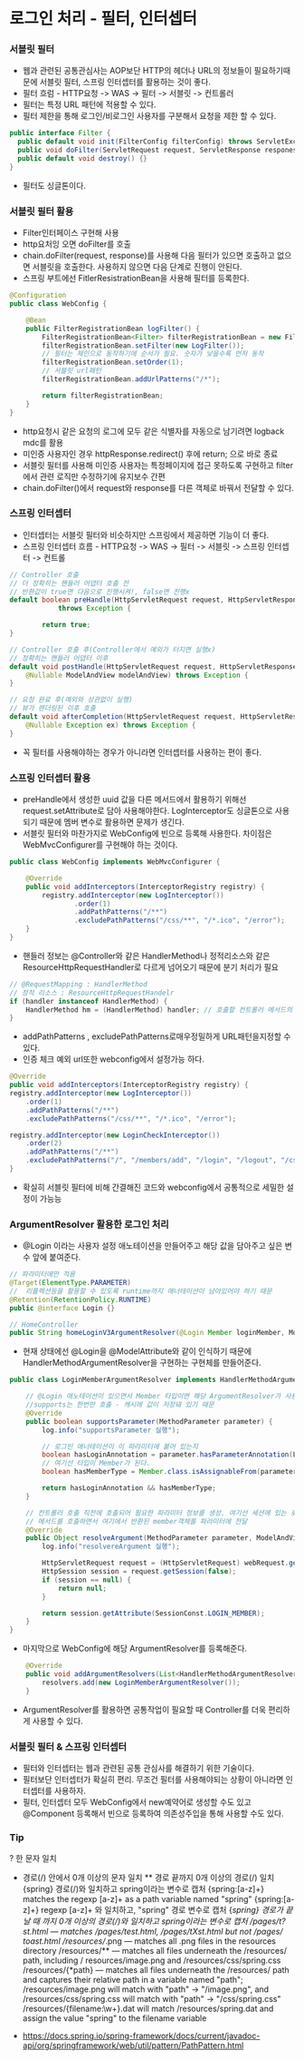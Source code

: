 # 로그인 처리 - 필터, 인터셉터
### 서블릿 필터
+ 웹과 관련된 공통관심사는 AOP보단 HTTP의 헤더나 URL의 정보들이 필요하기때문에 서블릿 필터, 스프링 인터셉터를 활용하는 것이 좋다.
+ 필터 흐럼 - HTTP요청 -> WAS -> 필터 -> 서블릿 -> 컨트롤러
+ 필터는 특정 URL 패턴에 적용할 수 있다.
+ 필터 제한을 통해 로그인/비로그인 사용자를 구분해서 요청을 제한 할 수 있다.
```java
public interface Filter {
  public default void init(FilterConfig filterConfig) throws ServletException {}
  public void doFilter(ServletRequest request, ServletResponse respones, FilterChain chain) throws IOException, ServletException;
  public default void destroy() {}
}
```
+ 필터도 싱글톤이다.

### 서블릿 필터 활용
+ Filter인터페이스 구현해 사용
+ http요처잉 오면 doFilter를 호출
+ chain.doFilter(request, response)를 사용해 다음 필터가 있으면 호출하고 없으면 서블릿을 호출한다. 사용하지 않으면 다음 단계로 진행이 안된다.
+ 스프링 부트에선 FitlerResistrationBean을 사용해 필터를 등록한다.
```java
@Configuration
public class WebConfig {

    @Bean
    public FilterRegistrationBean logFilter() {
        FilterRegistrationBean<Filter> filterRegistrationBean = new FilterRegistrationBean<>();
        filterRegistrationBean.setFilter(new LogFilter());
        // 필터는 체인으로 동작하기에 순서가 필요. 숫자가 낮을수록 먼저 동작
        filterRegistrationBean.setOrder(1);
        // 서블릿 url패턴
        filterRegistrationBean.addUrlPatterns("/*");

        return filterRegistrationBean;
    }
}
```
+ http요청시 같은 요청의 로그에 모두 같은 식별자를 자동으로 남기려면 logback mdc를 활용
+ 미인증 사용자인 경우 httpResponse.redirect() 후에 return; 으로 바로 종료
+ 서블릿 필터를 사용해 미인증 사용자는 특정페이지에 접근 못하도록 구현하고 filter에서 관련 로직만 수정하기에 유지보수 간편
+ chain.doFilter()에서 request와 response를 다른 객체로 바꿔서 전달할 수 있다.

### 스프링 인터셉터
+ 인터셉터는 서블릿 필터와 비슷하지만 스프링에서 제공하면 기능이 더 좋다.
+ 스프링 인터셉터 흐름 - HTTP요청 -> WAS -> 필터 -> 서블릿 -> 스프링 인터셉터 -> 컨트롤
```java
// Controller 호출
// 더 정확히는 핸들러 어댑터 호출 전
// 반환값이 true면 다음으로 진행시켜!, false면 진행x
default boolean preHandle(HttpServletRequest request, HttpServletResponse response, Object handler)
			throws Exception {

		return true;
}

// Controller 호출 후(Controller에서 예외가 터지면 실행x)
// 정확히는 핸들러 어댑터 이후
default void postHandle(HttpServletRequest request, HttpServletResponse response, Object handler,
    @Nullable ModelAndView modelAndView) throws Exception {
}

// 요청 완료 후(예외와 상관없이 실행)
// 뷰가 렌더링된 이후 호출
default void afterCompletion(HttpServletRequest request, HttpServletResponse response, Object handler,
    @Nullable Exception ex) throws Exception {
}
```
+ 꼭 필터를 사용해야하는 경우가 아니라면 인터셉터를 사용하는 편이 좋다.

### 스프링 인터셉터 활용
+ preHandle에서 생성한 uuid 값을 다른 메서드에서 활용하기 위해선 request.setAttribute로 담아 사용해야한다. LogInterceptor도 싱글톤으로 사용되기 때문에 멤버 변수로 활용하면 문제가 생긴다.
+ 서블릿 필터와 마찬가지로 WebConfig에 빈으로 등록해 사용한다. 차이점은 WebMvcConfigurer를 구현해야 하는 것이다.
```java
public class WebConfig implements WebMvcConfigurer {

    @Override
    public void addInterceptors(InterceptorRegistry registry) {
        registry.addInterceptor(new LogInterceptor())
                .order(1)
                .addPathPatterns("/**")
                .excludePathPatterns("/css/**", "/*.ico", "/error");
    }
}
```
+ 핸들러 정보는 @Controller와 같은 HandlerMethod나 정적리소스와 같은 ResourceHttpRequestHandler로 다르게 넘어오기 때문에 분기 처리가 필요
```java
// @RequestMapping : HandlerMethod
// 정적 리소스 : ResourceHttpRequestHandelr
if (handler instanceof HandlerMethod) {
    HandlerMethod hm = (HandlerMethod) handler; // 호출할 컨트롤러 메서드의 모든 정보가 포함
}
```
+ addPathPatterns , excludePathPatterns로매우정밀하게 URL패턴을지정할 수 있다.
+ 인증 체크 예외 url또한 webconfig에서 설정가능 하다.
```java
@Override
public void addInterceptors(InterceptorRegistry registry) {
registry.addInterceptor(new LogInterceptor())
	.order(1)
	.addPathPatterns("/**")
	.excludePathPatterns("/css/**", "/*.ico", "/error");

registry.addInterceptor(new LoginCheckInterceptor())
	.order(2)
	.addPathPatterns("/**")
	.excludePathPatterns("/", "/members/add", "/login", "/logout", "/css/**", "/*.ico", "/error");
}
```
+ 확실히 서블릿 필터에 비해 간결해진 코드와 webconfig에서 공통적으로 세밀한 설정이 가능능

### ArgumentResolver 활용한 로그인 처리
+ @Login 이라는 사용자 설정 애노테이션을 만들어주고 해당 값을 담아주고 싶은 변수 앞에 붙여준다.
```java
// 파라미터에만 적용
@Target(ElementType.PARAMETER)
//  리플렉션등을 활용할 수 있도록 runtime까지 애너테이션이 남아있어야 하기 때문
@Retention(RetentionPolicy.RUNTIME)
public @interface Login {}

// HomeController
public String homeLoginV3ArgumentResolver(@Login Member loginMember, Model model)
```
+ 현재 상태에선 @Login을 @ModelAttribute와 같이 인식하기 때문에 HandlerMethodArgumentResolver을 구현하는 구현체를 만들어준다.
```java
public class LoginMemberArgumentResolver implements HandlerMethodArgumentResolver {

    // @Login 애노테이션이 있으면서 Member 타입이면 해당 ArgumentResolver가 사용된다.
    //supports는 한번만 호출 - 캐시에 값이 저장돼 있기 때문
    @Override
    public boolean supportsParameter(MethodParameter parameter) {
        log.info("supportsParameter 실행");

        // 로그인 애너테이션이 이 파라미터에 붙어 있는지
        boolean hasLoginAnnotation = parameter.hasParameterAnnotation(Login.class);
        // 여기선 타입이 Member가 된다.
        boolean hasMemberType = Member.class.isAssignableFrom(parameter.getParameterType());

        return hasLoginAnnotation && hasMemberType;
    }

    // 컨트롤러 호출 직전에 호출되어 필요한 파라미터 정보를 생성. 여기선 세션에 있는 로그인 회원 정보인 member객체를 찾아서 반환. 이후 스프링이 컨트롤러의
    // 메서드를 호출하면서 여기에서 반환된 member객체를 파라미터에 전달
    @Override
    public Object resolveArgument(MethodParameter parameter, ModelAndViewContainer mavContainer, NativeWebRequest webRequest, WebDataBinderFactory binderFactory) throws Exception {
        log.info("resolvereArgument 실행");

        HttpServletRequest request = (HttpServletRequest) webRequest.getNativeRequest();
        HttpSession session = request.getSession(false);
        if (session == null) {
            return null;
        }

        return session.getAttribute(SessionConst.LOGIN_MEMBER);
    }
}
```
+ 마지막으로 WebConfig에 해당 ArgumentResolver를 등록해준다.
```java
    @Override
    public void addArgumentResolvers(List<HandlerMethodArgumentResolver> resolvers) {
        resolvers.add(new LoginMemberArgumentResolver());
    }
```
+ ArgumentResolver를 활용하면 공통작업이 필요할 때 Controller를 더욱 편리하게 사용할 수 있다.

### 서블릿 필터 & 스프링 인터셉터
+ 필터와 인터셉터는 웹과 관련된 공통 관심사를 해결하기 위한 기술이다.
+ 필터보단 인터셉터가 확실히 편리. 무조건 필터를 사용해야되는 상황이 아니라면 인터셉터를 사용하자.
+ 필터, 인터셉터 모두 WebConfig에서 new예약어로 생성할 수도 있고 @Component 등록해서 빈으로 등록하여 의존성주입을 통해 사용할 수도 있다.
  

### Tip
? 한 문자 일치
* 경로(/) 안에서 0개 이상의 문자 일치 
** 경로 끝까지 0개 이상의 경로(/) 일치
{spring} 경로(/)와 일치하고 spring이라는 변수로 캡처
{spring:[a-z]+} matches the regexp [a-z]+ as a path variable named "spring" 
{spring:[a-z]+} regexp [a-z]+ 와 일치하고, "spring" 경로 변수로 캡처
{*spring} 경로가 끝날 때 까지 0개 이상의 경로(/)와 일치하고 spring이라는 변수로 캡처
/pages/t?st.html — matches /pages/test.html, /pages/tXst.html but not /pages/ 
toast.html
/resources/*.png — matches all .png files in the resources directory
/resources/** — matches all files underneath the /resources/ path, including / 
resources/image.png and /resources/css/spring.css
/resources/{*path} — matches all files underneath the /resources/ path and 
captures their relative path in a variable named "path"; /resources/image.png 
will match with "path" → "/image.png", and /resources/css/spring.css will match 
with "path" → "/css/spring.css"
/resources/{filename:\\w+}.dat will match /resources/spring.dat and assign the 
value "spring" to the filename variable

+ https://docs.spring.io/spring-framework/docs/current/javadoc-api/org/springframework/web/util/pattern/PathPattern.html
